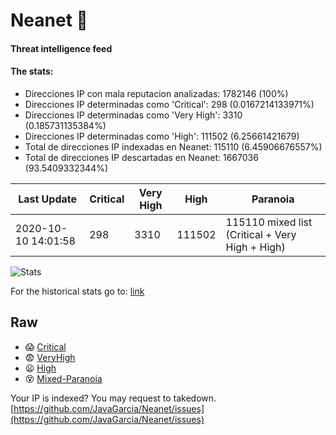 # Neanet :hocho:
#### Threat intelligence feed
#### The stats:

- Direcciones IP con mala reputacion analizadas: 1782146 (100%)
- Direcciones IP determinadas como 'Critical':  298 (0.0167214133971%)
- Direcciones IP determinadas como 'Very High':  3310 (0.185731135384%)
- Direcciones IP determinadas como 'High':  111502 (6.25661421679)
- Total de direcciones IP indexadas en Neanet:  115110 (6.45906676557%)
- Total de direcciones IP descartadas en Neanet:  1667036 (93.5409332344%)

| Last Update | Critical | Very High | High | Paranoia |
| --- | --- | --- | --- | --- |
| 2020-10-10 14:01:58 | 298 | 3310 | 111502 | 115110 mixed list (Critical + Very High + High)|

![Stats](https://docs.google.com/spreadsheets/d/e/2PACX-1vSnaNMIXVabIpDJjufMlzH7poXnshF3mgd8Is1g9ytUEzVsP5my4Trn8f-xkoLLQ38xpL3HtmUexLo6/pubchart?oid=501124687&format=image)

For the historical stats go to: [link](/stats.csv)
## Raw
- :scream: [Critical](https://raw.githubusercontent.com/JavaGarcia/Neanet/master/blacklists/neanet_critical.txt)
- :fearful: [VeryHigh](https://raw.githubusercontent.com/JavaGarcia/Neanet/master/blacklists/neanet_veryHigh.txtt)
- :frowning: [High](https://raw.githubusercontent.com/JavaGarcia/Neanet/master/blacklists/neanet_high.txt)
- :dizzy_face: [Mixed-Paranoia](https://raw.githubusercontent.com/JavaGarcia/Neanet/master/blacklists/neanet_all.txt)


Your IP is indexed? You may request to takedown. [https://github.com/JavaGarcia/Neanet/issues](https://github.com/JavaGarcia/Neanet/issues)

































































































































































































































































































































































































































































































































































































































































































































































































































































































































































































































































































































































































































































































































































